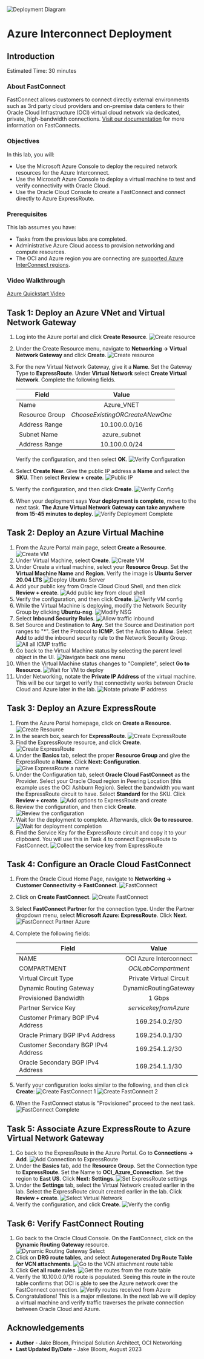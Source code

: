 ![Deployment Diagram](./images_azure_interconnect/topology-interconnect.png)

# Azure Interconnect Deployment

## Introduction

Estimated Time: 30 minutes

### About FastConnect

FastConnect allows customers to connect directly external environments such as 3rd party cloud providers and on-premise data centers to their Oracle Cloud Infrastructure (OCI) virtual cloud network via dedicated, private, high-bandwidth connections. [Visit our documentation](https://docs.oracle.com/en-us/iaas/Content/Network/Tasks/Overview_of_VCNs_and_Subnets.htm) for more information on FastConnects.

### Objectives

In this lab, you will:

* Use the Microsoft Azure Console to deploy the required network resources for the Azure Interconnect.
* Use the Microsoft Azure Console to deploy a virtual machine to test and verify connectivity with Oracle Cloud.
* Use the Oracle Cloud Console to create a FastConnect and connect directly to Azure ExpressRoute.

### Prerequisites

This lab assumes you have:

* Tasks from the previous labs are completed.
* Administrative Azure Cloud access to provision networking and compute resources.
* The OCI and Azure region you are connecting are [supported Azure InterConnect regions](https://learn.microsoft.com/en-us/azure/virtual-machines/workloads/oracle/oracle-oci-overview#region-availability).

### Video Walkthrough

[Azure Quickstart Video](youtube:97dyUveTasQ:large)

## Task 1: Deploy an Azure VNet and Virtual Network Gateway

1. Log into the Azure portal and click **Create Resource**.
    ![Create resource](./images_azure_interconnect/vnet-gw-1.png)
2. Under the Create Resource menu, navigate to **Networking -> Virtual Network Gateway** and click **Create**.
    ![Create resource](./images_azure_interconnect/vnet-gw-2.png)
3. For the new Virtual Network Gateway, give it a **Name**. Set the Gateway Type to **ExpressRoute**. Under **Virtual Network** select **Create Virtual Network**. Complete the following fields.

    |                  **Field**              |    **Value**  |
    |----------------------------------------|:------------:|
    |Name |    Azure_VNET    |
    |Resource Group |  _ChooseExistingORCreateANewOne_    |
    |Address Range|    10.100.0.0/16    |
    |Subnet Name|  azure_subnet  |
    |Address Range|  10.100.0.0/24  |

    Verify the configuration, and then select **OK**.
    ![Verify Configuration](./images_azure_interconnect/vnet-gw-3.png)
4. Select **Create New**. Give the public IP address a **Name** and select the **SKU**. Then select **Review + create**.
    ![Public IP](./images_azure_interconnect/vnet-gw-4.png)
5. Verify the configuration, and then click **Create**.
    ![Verify Config](./images_azure_interconnect/vnet-gw-5.png)
6. When your deployment says **Your deployment is complete**, move to the next task. **The Azure Virtual Network Gateway can take anywhere from 15-45 minutes to deploy.**
    ![Verify Deployment Complete](./images_azure_interconnect/vnet-gw-6.png)

## Task 2: Deploy an Azure Virtual Machine

1. From the Azure Portal main page, select **Create a Resource**.
    ![Create VM](./images_azure_interconnect/azure-vm-1.png)
2. Under Virtual Machine, select **Create**.
    ![Create VM](./images_azure_interconnect/azure-vm-2.png)
3. Under Create a virtual machine, select your **Resource Group**. Set the **Virtual Machine Name** and **Region**. Verify the image is **Ubuntu Server 20.04 LTS**
    ![Deploy Ubuntu Server](./images_azure_interconnect/azure-vm-3.png)
4. Add your public key from Oracle Cloud Cloud Shell, and then click **Review + create**.
    ![Add public key from cloud shell](./images_azure_interconnect/azure-vm-4.png)
5. Verify the configuration, and then click **Create**.
    ![Verify VM config](./images_azure_interconnect/azure-vm-5.png)
6. While the Virtual Machine is deploying, modify the Network Security Group by clicking **Ubuntu-nsg**.
    ![Modify NSG](./images_azure_interconnect/azure-vm-6.png)
7. Select **Inbound Security Rules**.
    ![Allow traffic inbound](./images_azure_interconnect/azure-vm-7.png)
8. Set Source and Destination to **Any**. Set the Source and Destination port ranges to "*". Set the Protocol to **ICMP**. Set the Action to **Allow**. Select **Add** to add the inbound security rule to the Network Security Group.
    ![All all ICMP traffic](./images_azure_interconnect/azure-vm-8.png)
9. Go back to the Virtual Machine status by selecting the parent level object in the UI.
    ![Navigate back one menu](./images_azure_interconnect/azure-vm-9.png)
10. When the Virtual Machine status changes to "Complete", select **Go to Resource**.
    ![Wait for VM to deploy](./images_azure_interconnect/azure-vm-10.png)
11. Under Networking, notate the **Private IP Address** of the virtual machine. This will be our target to verify that connectivity works between Oracle Cloud and Azure later in the lab.
    ![Notate private IP address](./images_azure_interconnect/azure-vm-11.png)

## Task 3: Deploy an Azure ExpressRoute

1. From the Azure Portal homepage, click on **Create a Resource**.
    ![Create Resource](./images_azure_interconnect/expressroute-1.png)
2. In the search box, search for **ExpressRoute**.
    ![Create ExpressRoute](./images_azure_interconnect/expressroute-2.png)
3. Find the ExpressRoute resource, and click **Create**.
    ![Create ExpressRoute](./images_azure_interconnect/expressroute-3.png)
4. Under the **Basics** tab, select the proper **Resource Group** and give the ExpressRoute a **Name**. Click **Next: Configuration**.
    ![Give ExpressRoute a name](./images_azure_interconnect/expressroute-4.png)
5. Under the Configuration tab, select **Oracle Cloud FastConnect** as the Provider. Select your Oracle Cloud region in Peering Location (this example uses the OCI Ashburn Region). Select the bandwidth you want the ExpressRoute circuit to have. Select **Standard** for the SKU. Click **Review + create**.
    ![Add options to ExpressRoute and create](./images_azure_interconnect/expressroute-5.png)
6. Review the configuration, and then click **Create**.
    ![Review the configuration](./images_azure_interconnect/expressroute-6.png)
7. Wait for the deployment to complete. Afterwards, click **Go to resource**.
    ![Wait for deployment completion](./images_azure_interconnect/expressroute-7.png)
8. Find the Service Key for the ExpressRoute circuit and copy it to your clipboard. You will use this in Task 4 to connect ExpressRoute to FastConnect.
    ![Collect the service key from ExpressRoute](./images_azure_interconnect/expressroute-8.png)

## Task 4: Configure an Oracle Cloud FastConnect

1. From the Oracle Cloud Home Page, navigate to **Networking -> Customer Connectivity -> FastConnect**.
    ![FastConnect](./images_azure_interconnect/fastconnect-1.png)
2. Click on **Create FastConnect**.
    ![Create FastConnect](./images_azure_interconnect/fastconnect-2.png)
3. Select **FastConnect Partner** for the connection type. Under the Partner dropdown menu, select **Microsoft Azure: ExpressRoute**. Click **Next**.
    ![FastConnect Partner Azure](./images_azure_interconnect/fastconnect-3.png)
4. Complete the following fields:

    |                  **Field**              |    **Value**  |
    |----------------------------------------|:------------:|
    |NAME |    OCI Azure Interconnect    |
    |COMPARTMENT |  _OCILabCompartment_    |
    |Virtual Circuit Type|    Private Virtual Circuit    |
    |Dynamic Routing Gateway|  DynamicRoutingGateway  |
    |Provisioned Bandwidth|    1 Gbps    |
    |Partner Service Key|    _servicekeyfromAzure_    |
    |Customer Primary BGP IPv4 Address|    169.254.0.2/30    |
    |Oracle Primary BGP IPv4 Address|    169.254.0.1/30    |
    |Customer Secondary BGP IPv4 Address|    169.254.1.2/30    |
    |Oracle Secondary BGP IPv4 Address|    169.254.1.1/30   |

5. Verify your configuration looks similar to the following, and then click **Create**:
    ![Create FastConnect 1](./images_azure_interconnect/fastconnect-4.png)
    ![Create FastConnect 2](./images_azure_interconnect/fastconnect-5.png)
6. When the FastConnect status is "Provisioned" proceed to the next task.
    ![FastConnect Complete](./images_azure_interconnect/fastconnect-6.png)

## Task 5: Associate Azure ExpressRoute to Azure Virtual Network Gateway

1. Go back to the ExpressRoute in the Azure Portal. Go to **Connections -> Add**.
    ![Add Connection to ExpressRoute](./images_azure_interconnect/expressroute-9.png)
2. Under the **Basics** tab, add the **Resource Group**. Set the Connection type to **ExpressRoute**. Set the Name to **OCI\_Azure_Connection**. Set the region to **East US**. Click **Next: Settings**.
    ![Set ExpressRoute settings](./images_azure_interconnect/expressroute-10.png)
3. Under the **Settings** tab, select the Virtual Network created earlier in the lab. Select the ExpressRoute circuit created earlier in the lab. Click **Review + create**.
    ![Select Virtual Network](./images_azure_interconnect/expressroute-11.png)
4. Verify the configuration, and click **Create**.
    ![Verify the config](./images_azure_interconnect/expressroute-12.png)

## Task 6: Verify FastConnect Routing

1. Go back to the Oracle Cloud Console. On the FastConnect, click on the **Dynamic Routing Gateway** resource.
    ![Dynamic Routing Gateway Select](./images_azure_interconnect/fastconnect-7.png)
2. Click on **DRG route tables**, and select **Autogenerated Drg Route Table for VCN attachments**.
    ![Go to the VCN attachment route table](./images_azure_interconnect/fastconnect-8.png)
3. Click **Get all route rules**.
    ![Get the routes from the route table](./images_azure_interconnect/fastconnect-9.png)
4. Verify the 10.100.0.0/16 route is populated. Seeing this route in the route table confirms that OCI is able to see the Azure network over the FastConnect connection.
    ![Verify routes received from Azure](./images_azure_interconnect/fastconnect-10.png)
5. Congratulations! This is a major milestone. In the next lab we will deploy a virtual machine and verify traffic traverses the private connection between Oracle Cloud and Azure.

## Acknowledgements

* **Author** - Jake Bloom, Principal Solution Architect, OCI Networking
* **Last Updated By/Date** - Jake Bloom, August 2023
